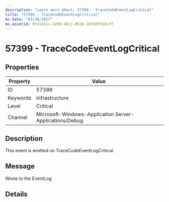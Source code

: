 ```yaml
---
description: "Learn more about: 57399 - TraceCodeEventLogCritical"
title: "57399 - TraceCodeEventLogCritical"
ms.date: "03/30/2017"
ms.assetid: 0f41451c-1e90-4bc1-8538-2876df819c7f
---
```

# 57399 - TraceCodeEventLogCritical

## Properties

| Property | Value |
| - | - |
|ID|57399|  
|Keywords|Infrastructure|  
|Level|Critical|  
|Channel|Microsoft-Windows-Application Server-Applications/Debug|  
  
## Description  

 This event is emitted on TraceCodeEventLogCritical.  
  
## Message  

 Wrote to the EventLog.  
  
## Details
